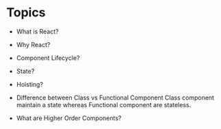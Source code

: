 # Topics
  
- What is React?
- Why React?
- Component Lifecycle?
- State?
- Hoisting?
- Difference between Class vs Functional Component
  Class component maintain a state whereas Functional component are stateless.
  
- What are Higher Order Components?
  
